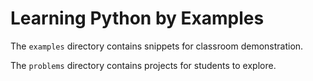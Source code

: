 # Learning Python by Examples

The `examples` directory contains snippets for classroom demonstration.

The `problems` directory contains projects for students to explore.

